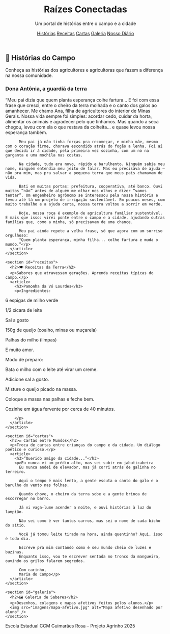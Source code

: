 <!DOCTYPE html>
<html lang="pt-BR">
<head>
  <meta charset="UTF-8" />
  <meta name="viewport" content="width=device-width, initial-scale=1.0" />
  <title>Raízes Conectadas</title>
  <link rel="stylesheet" href="style.css" />
</head>
<body>
  <header>
    <h1> Raízes Conectadas</h1>
    <p>Um portal de histórias entre o campo e a cidade</p>
    <nav>
      <a href="#historias">Histórias</a>
      <a href="#receitas">Receitas</a>
      <a href="#cartas">Cartas</a>
      <a href="#galeria">Galeria</a>
      <a href="#diario">Nosso Diário</a>
    </nav>
  </header>

  <main>
    <section id="historias">
      <h2>📖 Histórias do Campo</h2>
      <p>Conheça as histórias dos agricultores e agricultoras que fazem a diferença na nossa comunidade.</p>
      <article>
        <h3>Dona Antônia, a guardiã da terra</h3>
        <p>“Meu pai dizia que quem planta esperança colhe fartura... E foi com essa frase que cresci, entre o cheiro da terra molhada e o canto dos galos ao amanhecer. Me chamo Ana, filha de agricultores do interior de Minas Gerais. Nossa vida sempre foi simples: acordar cedo, cuidar da horta, alimentar os animais e agradecer pelo que tínhamos. Mas quando a seca chegou, levou com ela o que restava da colheita... e quase levou nossa esperança também.

          Meu pai já não tinha forças pra recomeçar, e minha mãe, mesmo com o coração firme, chorava escondido atrás do fogão a lenha. Foi aí que decidi ir à cidade, pela primeira vez sozinha, com um nó na garganta e uma mochila nas costas.
          
          Na cidade, tudo era novo, rápido e barulhento. Ninguém sabia meu nome, ninguém entendia meu jeito de falar. Mas eu precisava de ajuda — não pra mim, mas pra salvar a pequena terra que meus pais chamavam de vida.
          
          Bati em muitas portas: prefeitura, cooperativa, até banco. Ouvi muitos “não” antes de alguém me olhar nos olhos e dizer “vamos tentar”. Um engenheiro agrônomo se interessou pela nossa história e levou até lá um projeto de irrigação sustentável. Em poucos meses, com muito trabalho e a ajuda certa, nossa terra voltou a sorrir em verde.
          
          Hoje, nossa roça é exemplo de agricultura familiar sustentável. E mais que isso: virei ponte entre o campo e a cidade, ajudando outras famílias que, como a minha, só precisavam de uma chance.
          
          Meu pai ainda repete a velha frase, só que agora com um sorriso orgulhoso:
          "Quem planta esperança, minha filha... colhe fartura e muda o mundo.”</p>
      </article>
    </section>

    <section id="receitas">
      <h2>🍽️ Receitas da Terra</h2>
      <p>Sabores que atravessam gerações. Aprenda receitas típicas do campo.</p>
      <article>
        <h3>Pamonha da Vó Lourdes</h3>
        <p>Ingredientes:

6 espigas de milho verde

1/2 xícara de leite

Sal a gosto

150g de queijo (coalho, minas ou muçarela)

Palhas do milho (limpas)

E muito amor.

Modo de preparo:

Bata o milho com o leite até virar um creme.

Adicione sal a gosto.

Misture o queijo picado na massa.

Coloque a massa nas palhas e feche bem.

Cozinhe em água fervente por cerca de 40 minutos.


        </p>
      </article>
    </section>

    <section id="cartas">
      <h2>✉️ Cartas entre Mundos</h2>
      <p>Troca de cartas entre crianças do campo e da cidade. Um diálogo poético e curioso.</p>
      <article>
        <h3>“Querido amigo da cidade...”</h3>
        <p>Eu nunca vi um prédio alto, mas sei subir em jabuticabeira 
          Eu nunca andei de elevador, mas já corri atrás de galinha no terreiro.
          
          Aqui o tempo é mais lento, a gente escuta o canto do galo e o barulho do vento nas folhas.
          
          Quando chove, o cheiro da terra sobe e a gente brinca de escorregar no barro.
          
          Já vi vaga-lume acender a noite, e ouvi histórias à luz do lampião.
          
          Não sei como é ver tantos carros, mas sei o nome de cada bicho do sítio.
          
          Você já tomou leite tirado na hora, ainda quentinho? Aqui, isso é todo dia.
          
          Escreve pra mim contando como é seu mundo cheio de luzes e buzinas.
          Enquanto isso, vou te escrever sentada no tronco da mangueira, ouvindo os grilos falarem segredos.
          
          Com carinho,
          Maria do Campo</p>
      </article>
    </section>

    <section id="galeria">
      <h2>🖼️ Galeria de Saberes</h2>
      <p>Desenhos, colagens e mapas afetivos feitos pelos alunos.</p>
      <img src="imagens/mapa-afetivo.jpg" alt="Mapa afetivo desenhado por aluno" />
    </section>

    
  <footer>
    <p>Escola Estadual CCM Guimarães Rosa – Projeto Agrinho 2025</p>
  </footer>
</body>
</html>

